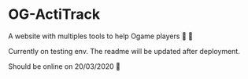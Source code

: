 # OG-ActiTrack

A website with multiples tools to help Ogame players :robot: :milky_way:

Currently on testing env. The readme will be updated after deployment.



Should be online on 20/03/2020 :rocket:
